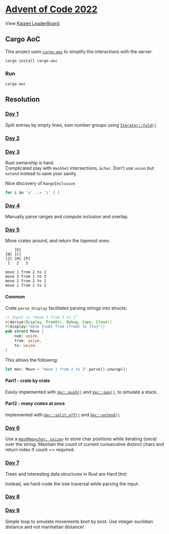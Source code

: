 # [Advent of Code 2022](https://adventofcode.com/2022/)

View [Kaizen LeaderBoard](https://adventofcode.com/2022/leaderboard/private/view/796831).


## Cargo AoC
This project uses [`cargo-aoc`](https://github.com/gobanos/cargo-aoc) to simplify the interactions with the server.

```
cargo install cargo-aoc
```

### Run
```
cargo aoc
```

## Resolution

### [Day 1](https://adventofcode.com/2022/day/1)
Split entries by empty lines, sum number groups using [`Iterator::fold()`](https://doc.rust-lang.org/std/iter/trait.Iterator.html#method.fold)

### [Day 2](https://adventofcode.com/2022/day/2)

### [Day 3](https://adventofcode.com/2022/day/3)
Rust ownership is hard.  
Complicated play with `HashSet` intersections, `&char`. Don't use `union` but `extend` instead to save your sanity.

Nice discovery of `RangeInclusive`
```rust
for i in 'a' ..= 'z' { }
```
### [Day 4](https://adventofcode.com/2022/day/4)
Manually parse ranges and compute inclusion and overlap.

### [Day 5](https://adventofcode.com/2022/day/5)

Move crates around, and return the topmost ones.

```
    [D]    
[N] [C]    
[Z] [M] [P]
 1   2   3 

move 1 from 2 to 1
move 3 from 1 to 3
move 2 from 2 to 1
move 1 from 1 to 2
```

#### Common
Crate `parse_display` facilitates parsing strings into structs:
```rust
// Input is "move 1 from 2 to 1"
#[derive(Display, FromStr, Debug, Copy, Clone)]
#[display("move {num} from {from} to {to}")]
pub struct Move {
    num: usize,
    from: usize,
    to: usize,
}
```

This allows the following:
```rust
let mov: Move = "move 1 from 2 to 3".parse().unwrap();
```


#### Part1 - crate by crate
Easily implemented with [`Vec::push()`](https://doc.rust-lang.org/std/vec/struct.Vec.html#method.push) 
and [`Vec::pop()`](https://doc.rust-lang.org/std/vec/struct.Vec.html#method.pop), to simulate a stack.

#### Part2 - many crates at once
Implemented with [`Vec::split_off()`](https://doc.rust-lang.org/std/vec/struct.Vec.html#method.split_off) 
and [`Vec::extend()`](https://doc.rust-lang.org/std/iter/trait.Extend.html#tymethod.extend)

### [Day 6](https://adventofcode.com/2022/day/6)
Use a [`HashMap<char, usize>`](https://doc.rust-lang.org/std/collections/struct.HashMap.html) to store char positions 
while iterating (once) over the string. Maintain the count of current consecutive distinct chars and return index if count == required.

### [Day 7](https://adventofcode.com/2022/day/7)
Trees and interesting data structures in Rust are Hard (tm)

Instead, we hard-code the tree traversal while parsing the input.

### [Day 8](https://adventofcode.com/2022/day/8)

### [Day 9](https://adventofcode.com/2022/day/9)
Simple loop to simulate movements knot by knot. Use integer euclidian distance and not manhattan distance!
